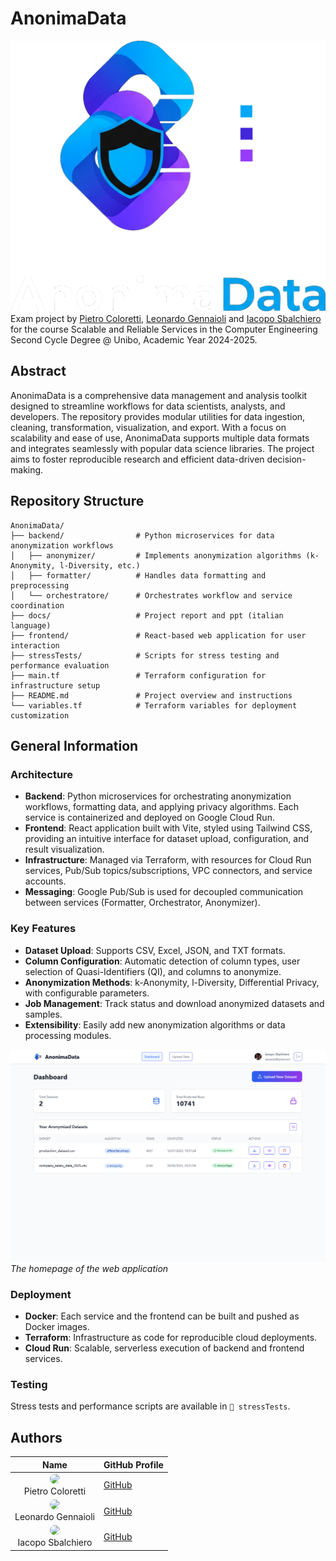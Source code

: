 # AnonimaData

![AnonimaData logo](assets/logo.png)
Exam project by [Pietro Coloretti](https://github.com/PietroColoretti01), [Leonardo Gennaioli](https://github.com/leonardo-gennaioli) and [Iacopo Sbalchiero](https://github.com/IacopoSb) for the course Scalable and Reliable Services in the Computer Engineering Second Cycle Degree @ Unibo, Academic Year 2024-2025.

## Abstract

AnonimaData is a comprehensive data management and analysis toolkit designed to streamline workflows for data scientists, analysts, and developers. The repository provides modular utilities for data ingestion, cleaning, transformation, visualization, and export. With a focus on scalability and ease of use, AnonimaData supports multiple data formats and integrates seamlessly with popular data science libraries. The project aims to foster reproducible research and efficient data-driven decision-making.

## Repository Structure

```
AnonimaData/
├── backend/                # Python microservices for data anonymization workflows
│   ├── anonymizer/         # Implements anonymization algorithms (k-Anonymity, l-Diversity, etc.)
│   ├── formatter/          # Handles data formatting and preprocessing
│   └── orchestratore/      # Orchestrates workflow and service coordination
├── docs/                   # Project report and ppt (italian language)
├── frontend/               # React-based web application for user interaction
├── stressTests/            # Scripts for stress testing and performance evaluation
├── main.tf                 # Terraform configuration for infrastructure setup
├── README.md               # Project overview and instructions
└── variables.tf            # Terraform variables for deployment customization
```

## General Information

### Architecture

* **Backend**: Python microservices for orchestrating anonymization workflows, formatting data, and applying privacy algorithms. Each service is containerized and deployed on Google Cloud Run.
* **Frontend**: React application built with Vite, styled using Tailwind CSS, providing an intuitive interface for dataset upload, configuration, and result visualization.
* **Infrastructure**: Managed via Terraform, with resources for Cloud Run services, Pub/Sub topics/subscriptions, VPC connectors, and service accounts.
* **Messaging**: Google Pub/Sub is used for decoupled communication between services (Formatter, Orchestrator, Anonymizer).

### Key Features

* **Dataset Upload**: Supports CSV, Excel, JSON, and TXT formats.
* **Column Configuration**: Automatic detection of column types, user selection of Quasi-Identifiers (QI), and columns to anonymize.
* **Anonymization Methods**: k-Anonymity, l-Diversity, Differential Privacy, with configurable parameters.
* **Job Management**: Track status and download anonymized datasets and samples.
* **Extensibility**: Easily add new anonymization algorithms or data processing modules.

![AnonimaData frontend page](assets/homepage.png)
*The homepage of the web application*

### Deployment

* **Docker**: Each service and the frontend can be built and pushed as Docker images.
* **Terraform**: Infrastructure as code for reproducible cloud deployments.
* **Cloud Run**: Scalable, serverless execution of backend and frontend services.

### Testing

Stress tests and performance scripts are available in `📂 stressTests`.

## Authors

| Name                                                                                                                                                     | GitHub Profile                               |
| -------------------------------------------------------------------------------------------------------------------------------------------------------- | -------------------------------------------- |
| <div align="center"><img src="https://github.com/PietroColoretti01.png" width="50" style="border-radius: 50%;"><br>Pietro Coloretti</div>    | [GitHub](https://github.com/PietroColoretti01)  |
| <div align="center"><img src="https://github.com/leonardo-gennaioli.png" width="50" style="border-radius: 50%;"><br>Leonardo Gennaioli</div> | [GitHub](https://github.com/leonardo-gennaioli) |
| <div align="center"><img src="https://github.com/IacopoSb.png" width="50" style="border-radius: 50%;"><br>Iacopo Sbalchiero</div>            | [GitHub](https://github.com/IacopoSb)           |

